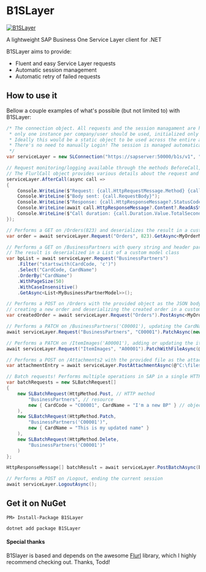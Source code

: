 # B1SLayer

[![B1SLayer](https://img.shields.io/nuget/v/B1SLayer.svg?maxAge=3600&label=B1SLayer)](https://www.nuget.org/packages/B1SLayer/)

A lightweight SAP Business One Service Layer client for .NET

B1SLayer aims to provide:
- Fluent and easy Service Layer requests
- Automatic session management
- Automatic retry of failed requests

## How to use it

Bellow a couple examples of what's possible (but not limited to) with B1SLayer:

````c#
/* The connection object. All requests and the session managament are handled by this object and therefore 
 * only one instance per company/user should be used, initialized only once at the application startup.
 * Ideally this would be a static object to be used across the entire application.
 * There's no need to manually Login! The session is managed automatically and renewed whenever necessary.
 */
var serviceLayer = new SLConnection("https://sapserver:50000/b1s/v1", "CompanyDB", "manager", "12345");

// Request monitoring/logging available through the methods BeforeCall, AfterCall and OnError.
// The FlurlCall object provides various details about the request and the response.
serviceLayer.AfterCall(async call =>
{
    Console.WriteLine($"Request: {call.HttpRequestMessage.Method} {call.HttpRequestMessage.RequestUri}");
    Console.WriteLine($"Body sent: {call.RequestBody}");
    Console.WriteLine($"Response: {call.HttpResponseMessage?.StatusCode}");
    Console.WriteLine(await call.HttpResponseMessage?.Content?.ReadAsStringAsync());
    Console.WriteLine($"Call duration: {call.Duration.Value.TotalSeconds} seconds");
});

// Performs a GET on /Orders(823) and deserializes the result in a custom model class
var order = await serviceLayer.Request("Orders", 823).GetAsync<MyOrderModel>();

// Performs a GET on /BusinessPartners with query string and header parameters supported by Service Layer
// The result is deserialized in a List of a custom model class
var bpList = await serviceLayer.Request("BusinessPartners")
    .Filter("startswith(CardCode, 'c')")
    .Select("CardCode, CardName")
    .OrderBy("CardName")
    .WithPageSize(50)
    .WithCaseInsensitive()
    .GetAsync<List<MyBusinessPartnerModel>>();

// Performs a POST on /Orders with the provided object as the JSON body, 
// creating a new order and deserializing the created order in a custom model class
var createdOrder = await serviceLayer.Request("Orders").PostAsync<MyOrderModel>(myNewOrderObject);

// Performs a PATCH on /BusinessPartners('C00001'), updating the CardName of the Business Partner
await serviceLayer.Request("BusinessPartners", "C00001").PatchAsync(new { CardName = "Updated BP name" });

// Performs a PATCH on /ItemImages('A00001'), adding or updating the item image
await serviceLayer.Request("ItemImages", "A00001").PatchWithFileAsync(@"C:\ItemImages\A00001.jpg");

// Performs a POST on /Attachments2 with the provided file as the attachment (other overloads available)
var attachmentEntry = await serviceLayer.PostAttachmentAsync(@"C:\files\myfile.pdf");

// Batch requests! Performs multiple operations in SAP in a single HTTP request
var batchRequests = new SLBatchRequest[]
{
    new SLBatchRequest(HttpMethod.Post, // HTTP method
        "BusinessPartners", // resource
        new { CardCode = "C00001", CardName = "I'm a new BP" } // object to be sent as the JSON body
    ),
    new SLBatchRequest(HttpMethod.Patch, 
        "BusinessPartners('C00001')", 
        new { CardName = "This is my updated name" }
    ),  
    new SLBatchRequest(HttpMethod.Delete, 
        "BusinessPartners('C00001')"
    )
};

HttpResponseMessage[] batchResult = await serviceLayer.PostBatchAsync(batchRequests);

// Performs a POST on /Logout, ending the current session
await serviceLayer.LogoutAsync();
````

## Get it on NuGet

`PM> Install-Package B1SLayer`

`dotnet add package B1SLayer`

#### Special thanks

B1Slayer is based and depends on the awesome [Flurl](https://github.com/tmenier/Flurl) library, which I highly recommend checking out. Thanks, Todd!
